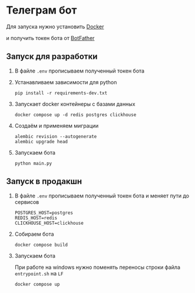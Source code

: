 # Телеграм бот

Для запуска нужно установить [Docker](https://www.docker.com/)

и получить токен бота от [BotFather](https://core.telegram.org/bots/tutorial#obtain-your-bot-token)

## Запуск для разработки

1. В файле `.env` прописываем полученный токен бота

2. Устанавливаем зависимости для python
   ```shell
   pip install -r requirements-dev.txt
   ```

3. Запускает docker контейнеры с базами данных

   ```shell
   docker compose up -d redis postgres clickhouse
   ```

4. Создаём и применяем миграции
   ```shell
   alembic revision --autogenerate
   alembic upgrade head
   ```

5. Запускаем бота
   ```shell
   python main.py
   ```
   

## Запуск в продакшн

1. В файле `.env` прописываем полученный токен бота и меняет пути до сервисов

   ```dotenv
   POSTGRES_HOST=postgres
   REDIS_HOST=redis
   CLICKHOUSE_HOST=clickhouse
   ```

2. Собираем бота
   ```shell
   docker compose build
   ```

3. Запускаем бота
   
   При работе на windows нужно поменять переносы строки файла `entrypoint.sh` на `LF`

   ```shell
   docker compose up
   ```

